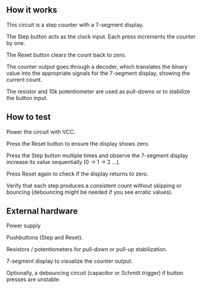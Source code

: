 <!---

This file is used to generate your project datasheet. Please fill in the information below and delete any unused
sections.

You can also include images in this folder and reference them in the markdown. Each image must be less than
512 kb in size, and the combined size of all images must be less than 1 MB.
-->

## How it works

This circuit is a step counter with a 7-segment display.

The Step button acts as the clock input. Each press increments the counter by one.

The Reset button clears the count back to zero.

The counter output goes through a decoder, which translates the binary value into the appropriate signals for the 7-segment display, showing the current count.

The resistor and 10k potentiometer are used as pull-downs or to stabilize the button input.
## How to test

Power the circuit with VCC.

Press the Reset button to ensure the display shows zero.

Press the Step button multiple times and observe the 7-segment display increase its value sequentially (0 → 1 → 2 …).

Press Reset again to check if the display returns to zero.

Verify that each step produces a consistent count without skipping or bouncing (debouncing might be needed if you see erratic values).

## External hardware

Power supply

Pushbuttons (Step and Reset).

Resistors / potentiometers for pull-down or pull-up stabilization.

7-segment display to visualize the counter output.

Optionally, a debouncing circuit (capacitor or Schmitt trigger) if button presses are unstable.
